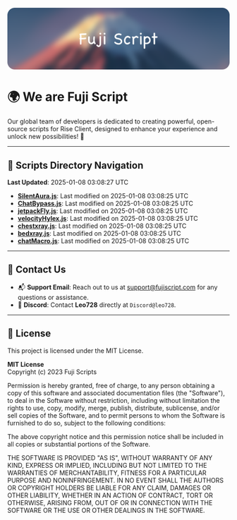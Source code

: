 ![Banner](.github/b.webp)

# 🌍 **We are Fuji Script**

Our global team of developers is dedicated to creating powerful, open-source scripts for Rise Client, designed to enhance your experience and unlock new possibilities! 🌟

---
<!-- SCRIPTS_NAVIGATION_START -->
## 📂 **Scripts Directory Navigation**

**Last Updated**: 2025-01-08 03:08:27 UTC

- **[SilentAura.js](scripts/SilentAura.js)**: Last modified on 2025-01-08 03:08:25 UTC
- **[ChatBypass.js](scripts/ChatBypass.js)**: Last modified on 2025-01-08 03:08:25 UTC
- **[jetpackFly.js](scripts/jetpackFly.js)**: Last modified on 2025-01-08 03:08:25 UTC
- **[velocityHylex.js](scripts/velocityHylex.js)**: Last modified on 2025-01-08 03:08:25 UTC
- **[chestxray.js](scripts/chestxray.js)**: Last modified on 2025-01-08 03:08:25 UTC
- **[bedxray.js](scripts/bedxray.js)**: Last modified on 2025-01-08 03:08:25 UTC
- **[chatMacro.js](scripts/chatMacro.js)**: Last modified on 2025-01-08 03:08:25 UTC

<!-- SCRIPTS_NAVIGATION_END -->

---

## 💬 **Contact Us**  
- 📬 **Support Email**: Reach out to us at [support@fujiscript.com](mailto:support@fujiscript.com) for any questions or assistance.  
- 💬 **Discord**: Contact **Leo728** directly at `Discord@leo728`.

---

## 📜 **License**

This project is licensed under the MIT License.  

**MIT License**  
Copyright (c) 2023 Fuji Scripts  

Permission is hereby granted, free of charge, to any person obtaining a copy of this software and associated documentation files (the "Software"), to deal in the Software without restriction, including without limitation the rights to use, copy, modify, merge, publish, distribute, sublicense, and/or sell copies of the Software, and to permit persons to whom the Software is furnished to do so, subject to the following conditions:  

The above copyright notice and this permission notice shall be included in all copies or substantial portions of the Software.  

THE SOFTWARE IS PROVIDED "AS IS", WITHOUT WARRANTY OF ANY KIND, EXPRESS OR IMPLIED, INCLUDING BUT NOT LIMITED TO THE WARRANTIES OF MERCHANTABILITY, FITNESS FOR A PARTICULAR PURPOSE AND NONINFRINGEMENT. IN NO EVENT SHALL THE AUTHORS OR COPYRIGHT HOLDERS BE LIABLE FOR ANY CLAIM, DAMAGES OR OTHER LIABILITY, WHETHER IN AN ACTION OF CONTRACT, TORT OR OTHERWISE, ARISING FROM, OUT OF OR IN CONNECTION WITH THE SOFTWARE OR THE USE OR OTHER DEALINGS IN THE SOFTWARE.  
